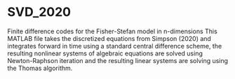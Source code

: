 # SVD_2020
Finite difference codes for the Fisher-Stefan model in n-dimensions
This MATLAB file takes the discretized equations from Simpson (2020) and integrates forward in time using a standard central difference scheme, 
the resulting nonlinear systems of algebraic equations are solved using Newton-Raphson iteration and the resulting linear systems are solving
using the Thomas algorithm.
